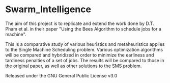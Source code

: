 # Swarm_Intelligence

The aim of this project is to replicate and extend the work done by D.T. Pham et al. in their paper "Using the Bees Algorithm to schedule jobs for a machine". 

This is a comparative study of various heuristics and metaheuristics applies to the Single Machine Scheduling problem. Various optimization algorithms will be compared and hybridized in order to minimize the earliness and tardiness penalties of a set of jobs.
The results will be compared to those in the original paper, as well as other solutions to the SMS problem.

Released under the GNU General Public License v3.0
